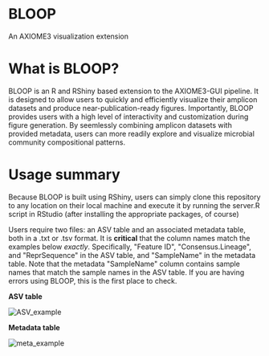 # BLOOP
An AXIOME3 visualization extension

# What is BLOOP?
BLOOP is an R and RShiny based extension to the AXIOME3-GUI pipeline. It is designed to allow users to quickly and efficiently visualize their amplicon datasets and produce near-publication-ready figures. Importantly, BLOOP provides users with a high level of interactivity and customization during figure generation. By seemlessly combining amplicon datasets with provided metadata, users can more readily explore and visualize microbial community compositional patterns.

# Usage summary
Because BLOOP is built using RShiny, users can simply clone this repository to any location on their local machine and execute it by running the server.R script in RStudio (after installing the appropriate packages, of course)

Users require two files: an ASV table and an associated metadata table, both in a .txt or .tsv format. It is <b>critical</b> that the column names match the examples below <i>exactly</i>. Specifically, "Feature ID", "Consensus.Lineage", and "ReprSequence" in the ASV table, and "SampleName" in the metadata table. Note that the metadata "SampleName" column contains sample names that match the sample names in the ASV table. If you are having errors using BLOOP, this is the first place to check. 

<b>ASV table</b>

![ASV_example](https://github.com/AlexUmbach/BLOOP/assets/56092913/9e7d211b-d2c7-457d-9edd-d4a812d6f1bb)

<b>Metadata table</b>

![meta_example](https://github.com/AlexUmbach/BLOOP/assets/56092913/939998f0-e352-44d6-ba45-2856e552d027)


